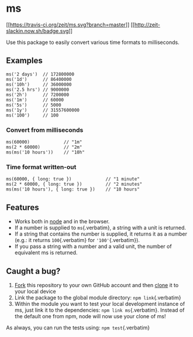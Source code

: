 # ms

[\[\[<https://travis-ci.org/zeit/ms.svg?branch=master>](https://travis-ci.org/zeit/ms)\]\]
[\[\[<http://zeit-slackin.now.sh/badge.svg>](https://zeit.chat/)\]\]

Use this package to easily convert various time formats to milliseconds.

## Examples

``` {.javascript org-language="js"}
ms('2 days')  // 172800000
ms('1d')      // 86400000
ms('10h')     // 36000000
ms('2.5 hrs') // 9000000
ms('2h')      // 7200000
ms('1m')      // 60000
ms('5s')      // 5000
ms('1y')      // 31557600000
ms('100')     // 100
```

### Convert from milliseconds

``` {.javascript org-language="js"}
ms(60000)             // "1m"
ms(2 * 60000)         // "2m"
ms(ms('10 hours'))    // "10h"
```

### Time format written-out

``` {.javascript org-language="js"}
ms(60000, { long: true })             // "1 minute"
ms(2 * 60000, { long: true })         // "2 minutes"
ms(ms('10 hours'), { long: true })    // "10 hours"
```

## Features

- Works both in [node](https://nodejs.org) and in the browser.
- If a number is supplied to `ms`{.verbatim}, a string with a unit is
  returned.
- If a string that contains the number is supplied, it returns it as a
  number (e.g.: it returns `100`{.verbatim} for `'100'`{.verbatim}).
- If you pass a string with a number and a valid unit, the number of
  equivalent ms is returned.

## Caught a bug?

1.  [Fork](https://help.github.com/articles/fork-a-repo/) this
    repository to your own GitHub account and then
    [clone](https://help.github.com/articles/cloning-a-repository/) it
    to your local device
2.  Link the package to the global module directory:
    `npm link`{.verbatim}
3.  Within the module you want to test your local development instance
    of ms, just link it to the dependencies: `npm link ms`{.verbatim}.
    Instead of the default one from npm, node will now use your clone of
    ms!

As always, you can run the tests using: `npm test`{.verbatim}

